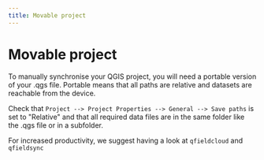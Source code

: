 ```yaml
---
title: Movable project
---
```


# Movable project

To manually synchronise your QGIS project, you will need a portable
version of your .qgs file. Portable means that all paths are relative
and datasets are reachable from the device.

Check that
`Project --> Project Properties --> General --> Save paths`
is set to "Relative" and that all required data
files are in the same folder like the .qgs file or in a subfolder.

For increased productivity, we suggest having a look at
`qfieldcloud` and `qfieldsync`
